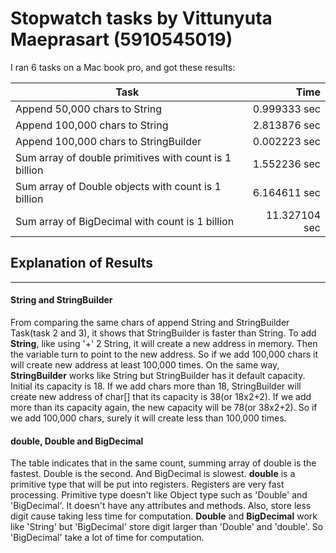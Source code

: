 # Stopwatch tasks by Vittunyuta Maeprasart (5910545019)
I ran 6 tasks on a Mac book pro, and got these results:

Task                                                   | Time
-------------------------------------------------------|-------------: 
Append 50,000 chars to String                          | 0.999333 sec 
Append 100,000 chars to String                         | 2.813876 sec 
Append 100,000 chars to StringBuilder                  | 0.002223 sec
Sum array of double primitives with count is 1 billion | 1.552236 sec
Sum array of Double objects with count is 1 billion    | 6.164611 sec
Sum array of BigDecimal with count is 1 billion        | 11.327104 sec


## Explanation of Results
*****
#### String and StringBuilder
From comparing the same chars of append String and StringBuilder Task(task 2 and 3), it shows that StringBuilder is faster than String.
To add **String**, like using '+' 2 String, it will create a new address in memory. Then the variable turn to point to the new address. So if we add 100,000 chars it will create new address at least 100,000 times.
On the same way, **StringBuilder** works like String but StringBuilder has it default capacity. Initial its capacity is 18. If we add chars more than 18, StringBuilder will create new address of char[] that its capacity is 38(or 18x2+2). If we add more than its capacity again, the new capacity will be 78(or 38x2+2). So if we add 100,000 chars, surely it will create less than 100,000 times.

#### double, Double and BigDecimal
The table indicates that in the same count, summing array of double is the fastest. Double is the second. And BigDecimal is slowest.
**double** is a primitive type that will be put into registers. Registers are very fast processing. Primitive type doesn't like Object type such as 'Double' and 'BigDecimal'. It doesn't have any attributes and methods. Also, store less digit cause taking less time for computation.
**Double** and **BigDecimal** work like 'String' but 'BigDecimal' store digit larger than 'Double' and 'double'. So 'BigDecimal' take a lot of time for computation.
